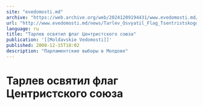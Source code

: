 ```yaml
---
site: "evedomosti.md"
archive: "https://web.archive.org/web/20241209194431/www.evedomosti.md/news/Tarlev_Osvyatil_Flag_Tsentristskogo_Soyuza"
url: "http://www.evedomosti.md/news/Tarlev_Osvyatil_Flag_Tsentristskogo_Soyuza"
language: ru
title: "Тарлев освятил флаг Центристского союза"
publication: '[[Moldavskie Vedomosti]]'
published: 2008-12-15T18:02
description: "Парламентские выборы в Молдове"
---
```


# Тарлев освятил флаг Центристского союза

